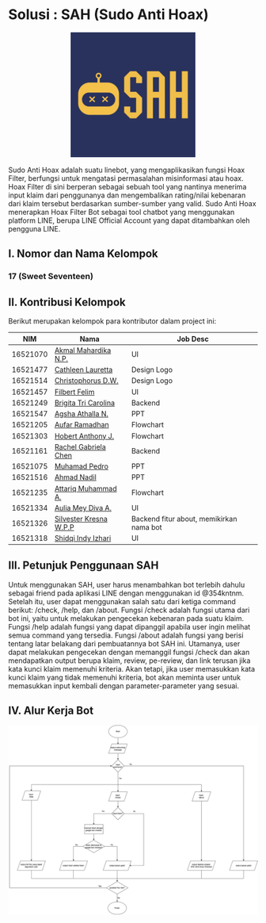 # Solusi : SAH (Sudo Anti Hoax)

<p align="center">
<img src="assets/logo milestone.jpg" width="50%" height="50%" title="Logo SAH (Sudo Anti Hoax)">
</p>

Sudo Anti Hoax adalah suatu linebot, yang mengaplikasikan fungsi Hoax Filter, berfungsi untuk mengatasi permasalahan misinformasi atau hoax. Hoax Filter di sini berperan sebagai sebuah tool yang nantinya menerima input klaim dari penggunanya dan mengembalikan rating/nilai kebenaran dari klaim tersebut berdasarkan sumber-sumber yang valid. Sudo Anti Hoax menerapkan Hoax Filter Bot sebagai tool chatbot yang menggunakan platform LINE, berupa LINE Official Account yang dapat ditambahkan oleh pengguna LINE.

## I. Nomor dan Nama Kelompok

### 17 (Sweet Seventeen)

## II. Kontribusi Kelompok
Berikut merupakan kelompok para kontributor dalam project ini: <br/>

| NIM | Nama | Job Desc |
| --------- | ----------- | ----------- |
| 16521070 | [Akmal Mahardika N.P.](https://github.com/4KMALM)| UI |
| 16521477 | [Cathleen Lauretta](https://github.com/cathlauretta) | Design Logo |
| 16521514 | [Christophorus D.W.](https://github.com/christodharma) | Design Logo |
| 16521457 | [Filbert Felim](https://github.com/filbertfelim) | UI |
| 16521249 | [Brigita Tri Carolina](https://github.com/BrigitaCarolina) | Backend | 
| 16521547 | [Agsha Athalla N.](https://github.com/agshaathalla) | PPT |
| 16521205 | [Aufar Ramadhan](https://github.com/aufarr) | Flowchart |
| 16521303 | [Hobert Anthony J.](https://github.com/HobertJonatan) | Flowchart |
| 16521161 | [Rachel Gabriela Chen](https://github.com/chaerla) | Backend |
| 16521075 | [Muhamad Pedro](https://github.com/mpedro22) | PPT |
| 16521516 | [Ahmad Nadil](https://github.com/IceTeaXXD) | PPT |
| 16521235 | [Attariq Muhammad A.](https://github.com/attariqazhar) | Flowchart |
| 16521334 | [Aulia Mey Diva A.](https://github.com/auliamey) | UI |
| 16521326 | [Silvester Kresna W.P.P](https://github.com/silvester-kw) | Backend fitur about, memikirkan nama bot |
| 16521318 | [Shidqi Indy Izhari](https://github.com/shidqizh) | UI |

## III. Petunjuk Penggunaan SAH
Untuk menggunakan SAH, user harus menambahkan bot terlebih dahulu sebagai friend pada
aplikasi LINE dengan menggunakan id @354kntnm. Setelah itu, user dapat menggunakan
salah satu dari ketiga command berikut: /check, /help, dan /about.
Fungsi /check adalah fungsi utama dari bot ini, yaitu untuk melakukan pengecekan kebenaran
pada suatu klaim.
Fungsi /help adalah fungsi yang dapat dipanggil apabila user ingin melihat semua command
yang tersedia.
Fungsi /about adalah fungsi yang berisi tentang latar belakang dari pembuatannya
bot SAH ini.
Utamanya, user dapat melakukan pengecekan dengan memanggil fungsi /check dan akan mendapatkan
output berupa klaim, review, pe-review, dan link terusan jika kata kunci klaim memenuhi kriteria.
Akan tetapi, jika user memasukkan kata kunci klaim yang tidak memenuhi kriteria, bot akan meminta user
untuk memasukkan input kembali dengan parameter-parameter yang sesuai.

## IV. Alur Kerja Bot
![Flowchart](/assets/Botchat%20Flowchart_K17.png)
